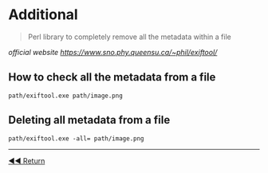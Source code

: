 # Additional

> Perl library to completely remove all the metadata within a file

*official website
 <https://www.sno.phy.queensu.ca/~phil/exiftool/>*

## How to check all the metadata from a file

```batch
path/exiftool.exe path/image.png
```

## Deleting all metadata from a file

```batch
path/exiftool.exe -all= path/image.png
```

---

[◀◀ Return](readme.md)
